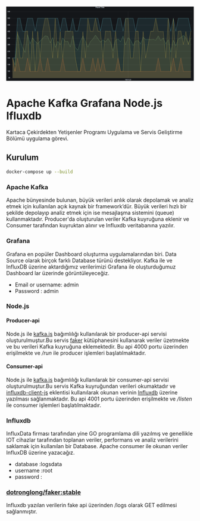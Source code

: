 ![Grafana Ekran Görüntüsü](https://github.com/ynsemrearslan/Grafana-Kafka-Influxdb-Node.js/blob/main/grafana.jpg?raw=true)

#  Apache Kafka Grafana Node.js Ifluxdb

Kartaca Çekirdekten Yetişenler Programı Uygulama ve Servis Geliştirme Bölümü uygulama görevi.

## Kurulum

```sh
docker-compose up --build
```
### Apache Kafka

 Apache bünyesinde bulunan, büyük verileri anlık olarak depolamak ve analiz etmek için kullanılan açık kaynak bir framework’dür. Büyük verileri hızlı bir şekilde depolayıp analiz etmek için ise mesajlaşma sistemini (queue) kullanmaktadır.
 Producer'da oluşturulan veriler Kafka kuyruğuna eklenir ve Consumer tarafından kuyruktan alınır ve Influxdb veritabanına yazılır.

### Grafana

 Grafana en popüler Dashboard oluşturma uygulamalarından biri. Data Source olarak birçok farklı Database türünü destekliyor. Kafka ile ve InfluxDB üzerine aktardığımız verilerimizi Grafana ile oluşturduğumuz Dashboard lar üzerinde görüntüleyeceğiz.
 
 - Email or username: admin
 - Password         : admin

### Node.js

#### Producer-api
Node.js ile [kafka.js](https://github.com/tulios/kafkajs) bağımlılığı kullanılarak bir producer-api servisi oluşturulmuştur.Bu servis [faker](https://www.npmjs.com/package/faker) kütüphanesini kullanarak veriler üzetmekte ve bu verileri Kafka kuyruğuna eklemektedir. Bu api 4000 portu üzerinden erişilmekte ve _/run_ ile producer işlemleri başlatılmaktadır.

#### Consumer-api
Node.js ile [kafka.js](https://github.com/tulios/kafkajs) bağımlılığı kullanılarak bir consumer-api servisi oluşturulmuştur.Bu servis Kafka kuyruğundan verileri okumaktadır ve [influxdb-client-js](https://github.com/influxdata/influxdb-client-js) eklentisi kullanılarak okunan verinin [Influxdb](https://www.influxdata.com/) üzerine yazılması sağlanmaktadır. Bu api 4001 portu üzerinden erişilmekte ve _/listen_ ile consumer işlemleri başlatılmaktadır.

### Influxdb

 InfluxData firması tarafından yine GO programlama dili yazılmış ve genellikle IOT cihazlar tarafından toplanan veriler, performans ve analiz verilerini saklamak için kullanılan bir Database. Apache consumer ile okunan veriler InfluxDB üzerine yazacağız.
 
 - database :logsdata
 - username :root
 - password :

### [dotronglong/faker:stable](https://hub.docker.com/r/dotronglong/faker)

Influxdb yazılan verilerin fake api üzerinden /logs olarak GET edilmesi sağlanmıştır.
